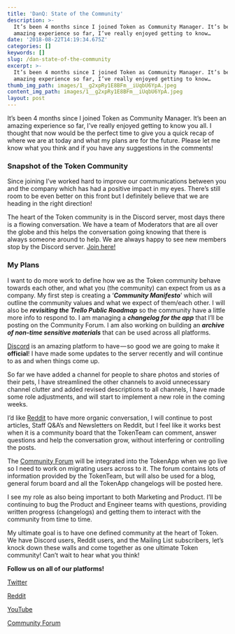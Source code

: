 ```yaml
---
title: 'DanQ: State of the Community'
description: >-
  It’s been 4 months since I joined Token as Community Manager. It’s been an
  amazing experience so far, I’ve really enjoyed getting to know…
date: '2018-08-22T14:19:34.675Z'
categories: []
keywords: []
slug: /dan-state-of-the-community
excerpt: >-
  It’s been 4 months since I joined Token as Community Manager. It’s been an
  amazing experience so far, I’ve really enjoyed getting to know…
thumb_img_path: images/1__g2xpRy1E8BFm__iUqbU6YpA.jpeg
content_img_path: images/1__g2xpRy1E8BFm__iUqbU6YpA.jpeg
layout: post
---
```



It’s been 4 months since I joined Token as Community Manager. It’s been an amazing experience so far, I’ve really enjoyed getting to know you all. I thought that now would be the perfect time to give you a quick recap of where we are at today and what my plans are for the future. Please let me know what you think and if you have any suggestions in the comments!

### **Snapshot of the Token Community**

Since joining I’ve worked hard to improve our communications between you and the company which has had a positive impact in my eyes. There’s still room to be even better on this front but I definitely believe that we are heading in the right direction!

The heart of the Token community is in the Discord server, most days there is a flowing conversation. We have a team of Moderators that are all over the globe and this helps the conversation going knowing that there is always someone around to help. We are always happy to see new members stop by the Discord server. [Join here!](https://discord.gg/RhxpjpX)

### **My Plans**

I want to do more work to define how we as the Token community behave towards each other, and what you (the community) can expect from us as a company. My first step is creating a ‘**_Community Manifesto_**’ which will outline the community values and what we expect of them/each other. I will also be **_revisiting the Trello Public Roadmap_** so the community have a little more info to respond to. I am managing a **_changelog for the app_** that I’ll be posting on the Community Forum. I am also working on building an **_archive of non-time sensitive materials_** that can be used across all platforms.

[Discord](https://discord.gg/RhxpjpX) is an amazing platform to have — so good we are going to make it **official**! I have made some updates to the server recently and will continue to as and when things come up.

So far we have added a channel for people to share photos and stories of their pets, I have streamlined the other channels to avoid unnecessary channel clutter and added revised descriptions to all channels, I have made some role adjustments, and will start to implement a new role in the coming weeks.

I’d like [Reddit](http://reddit.com/r/tokencard) to have more organic conversation, I will continue to post articles, Staff Q&A’s and Newsletters on Reddit, but I feel like it works best when it is a community board that the TokenTeam can comment, answer questions and help the conversation grow, without interfering or controlling the posts.

The [Community Forum](http://community.tokencard.io) will be integrated into the TokenApp when we go live so I need to work on migrating users across to it. The forum contains lots of information provided by the TokenTeam, but will also be used for a blog, general forum board and all the TokenApp changelogs will be posted here.

I see my role as also being important to both Marketing and Product. I’ll be continuing to bug the Product and Engineer teams with questions, providing written progress (changelogs) and getting them to interact with the community from time to time.

My ultimate goal is to have one defined community at the heart of Token. We have Discord users, Reddit users, and the Mailing List subscribers, let’s knock down these walls and come together as one ultimate Token community! Can’t wait to hear what you think!

**Follow us on all of our platforms!**

[Twitter](https://twitter.com/tokencard_io)

[Reddit](https://www.reddit.com/r/TokenCard/)

[YouTube](https://www.youtube.com/channel/UCMSPvlqHvO40bxkJa2pQzKA?view_as=subscriber)

[Community Forum](http://community.tokencard.io)